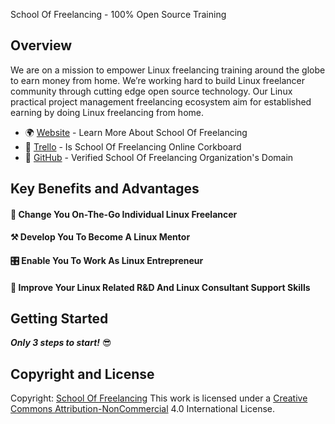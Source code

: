 School Of Freelancing - 100% Open Source Training

## Overview


We are on a mission to empower Linux freelancing training around the globe to earn money from home. We’re working hard to build Linux freelancer community through cutting edge open source technology. Our Linux practical project management freelancing ecosystem aim for established earning by doing Linux freelancing from home.

* 🌍 [Website](https://www.schooloffreelancing.com/) - Learn More About School Of Freelancing
* 📖 [Trello](https://trello.com/b/RFo7GNdY/school-of-freelancing) - Is School Of Freelancing Online Corkboard
* 🐞 [GitHub](https://github.com/SchoolOfFreelancing) - Verified School Of Freelancing Organization's Domain

## Key Benefits and Advantages

#### 🐧 Change You On-The-Go Individual Linux Freelancer
#### ⚒ Develop You To Become A Linux Mentor
#### 🎛 Enable You To Work As Linux Entrepreneur
#### 🚀 Improve Your Linux Related R&D And Linux Consultant Support Skills


## Getting Started
_**Only 3 steps to start!**_ 😎


## Copyright and License 
Copyright: [School Of Freelancing](https://www.schooloffreelancing.com/) 
This work is licensed under a [Creative Commons Attribution-NonCommercial](http://creativecommons.org/licenses/by-nc/4.0/) 4.0 International License.  
  






